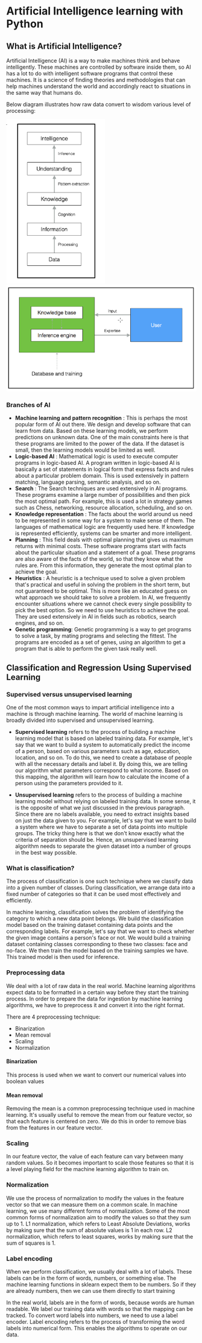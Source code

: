 # Artificial Intelligence learning with Python

## What is Artificial Intelligence?

Artificial Intelligence (AI) is a way to make machines think and behave intelligently. These
machines are controlled by software inside them, so AI has a lot to do with intelligent
software programs that control these machines. It is a science of finding theories and
methodologies that can help machines understand the world and accordingly react to
situations in the same way that humans do.

Below diagram illustrates how raw data convert to wisdom various level of processing:

<img src="img/how raw data gets converted to wisdom through various levels of processing.png"/>

<img src="img/database training.png"/>

### Branches of AI

* **Machine learning and pattern recognition** : This is perhaps the most popular
  form of AI out there. We design and develop software that can learn from data.
  Based on these learning models, we perform predictions on unknown data. One
  of the main constraints here is that these programs are limited to the power of the
  data. If the dataset is small, then the learning models would be limited as well.
* **Logic-based AI** : Mathematical logic is used to execute computer programs in
  logic-based AI. A program written in logic-based AI is basically a set of
  statements in logical form that express facts and rules about a particular problem
  domain. This is used extensively in pattern matching, language parsing, semantic
  analysis, and so on.
* **Search** : The Search techniques are used extensively in AI programs. These
  programs examine a large number of possibilities and then pick the most optimal
  path. For example, this is used a lot in strategy games such as Chess, networking,
  resource allocation, scheduling, and so on.
* **Knowledge representation** : The facts about the world around us need to be
  represented in some way for a system to make sense of them. The languages of
  mathematical logic are frequently used here. If knowledge is represented
  efficiently, systems can be smarter and more intelligent.
* **Planning** : This field deals with optimal planning that gives us maximum returns
  with minimal costs. These software programs start with facts about the particular
  situation and a statement of a goal. These programs are also aware of the facts of
  the world, so that they know what the rules are. From this information, they
  generate the most optimal plan to achieve the goal.
* **Heuristics** : A heuristic is a technique used to solve a given problem that's
  practical and useful in solving the problem in the short term, but not guaranteed
  to be optimal. This is more like an educated guess on what approach we should
  take to solve a problem. In AI, we frequently encounter situations where we
  cannot check every single possibility to pick the best option. So we need to use
  heuristics to achieve the goal. They are used extensively in AI in fields such as
  robotics, search engines, and so on.
* **Genetic programming**: Genetic programming is a way to get programs to solve a
  task, by mating programs and selecting the fittest. The programs are encoded as a
  set of genes, using an algorithm to get a program that is able to perform the given
  task really well.

## Classification and Regression Using Supervised Learning

### Supervised versus unsupervised learning

One of the most common ways to impart artificial intelligence into a machine is through
machine learning. The world of machine learning is broadly divided into supervised and
unsupervised learning.

* **Supervised learning** refers to the process of building a machine learning model that is
  based on labeled training data. For example, let's say that we want to build a system to
  automatically predict the income of a person, based on various parameters such as age,
  education, location, and so on. To do this, we need to create a database of people with all
  the necessary details and label it. By doing this, we are telling our algorithm what
  parameters correspond to what income. Based on this mapping, the algorithm will learn
  how to calculate the income of a person using the parameters provided to it.

* **Unsupervised learning** refers to the process of building a machine learning model without
  relying on labeled training data. In some sense, it is the opposite of what we just discussed
  in the previous paragraph. Since there are no labels available, you need to extract insights
  based on just the data given to you. For example, let's say that we want to build a system
  where we have to separate a set of data points into multiple groups. The tricky thing here is
  that we don't know exactly what the criteria of separation should be. Hence, an
  unsupervised learning algorithm needs to separate the given dataset into a number of
  groups in the best way possible.

### What is classification?

The process of classification is one such technique where we classify data into a given number of classes.
During classification, we arrange data into a fixed number of categories so that it can be
used most effectively and efficiently.

In machine learning, classification solves the problem of identifying the category to which a
new data point belongs. We build the classification model based on the training dataset
containing data points and the corresponding labels. For example, let's say that we want to
check whether the given image contains a person's face or not. We would build a training
dataset containing classes corresponding to these two classes: face and no-face. We then
train the model based on the training samples we have. This trained model is then used for
inference.

### Preprocessing data

We deal with a lot of raw data in the real world. Machine learning algorithms expect data to
be formatted in a certain way before they start the training process. In order to prepare the
data for ingestion by machine learning algorithms, we have to preprocess it and convert it
into the right format.

There are 4 preprocessing technique:

* Binarization
* Mean removal
* Scaling
* Normalization

#### Binarization

This process is used when we want to convert our numerical values into boolean values

#### Mean removal

Removing the mean is a common preprocessing technique used in machine learning. It's
usually useful to remove the mean from our feature vector, so that each feature is centered
on zero. We do this in order to remove bias from the features in our feature vector.

### Scaling

In our feature vector, the value of each feature can vary between many random values. So it
becomes important to scale those features so that it is a level playing field for the machine
learning algorithm to train on.

### Normalization

We use the process of normalization to modify the values in the feature vector so that we
can measure them on a common scale. In machine learning, we use many different forms of
normalization. Some of the most common forms of normalization aim to modify the values
so that they sum up to 1. L1 normalization, which refers to Least Absolute Deviations,
works by making sure that the sum of absolute values is 1 in each row. L2 normalization,
which refers to least squares, works by making sure that the sum of squares is 1.

### Label encoding

When we perform classification, we usually deal with a lot of labels. These labels can be in
the form of words, numbers, or something else. The machine learning functions in sklearn
expect them to be numbers. So if they are already numbers, then we can use them directly
to start training

In the real world, labels are in the form of words, because words are human readable. We
label our training data with words so that the mapping can be tracked. To convert word
labels into numbers, we need to use a label encoder. Label encoding refers to the process of
transforming the word labels into numerical form. This enables the algorithms to operate on
our data.